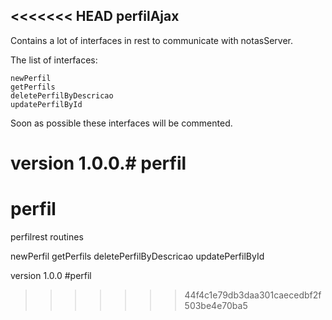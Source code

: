 <<<<<<< HEAD
perfilAjax
-------------

Contains a lot of interfaces in rest to communicate with notasServer.

The list of interfaces:

	newPerfil
	getPerfils
	deletePerfilByDescricao
	updatePerfilById

Soon as possible these interfaces will be commented.

version 1.0.0.# perfil
=======
# perfil
perfilrest routines

  newPerfil
  getPerfils
  deletePerfilByDescricao
  updatePerfilById
  
version 1.0.0 #perfil
>>>>>>> 44f4c1e79db3daa301caecedbf2f503be4e70ba5
